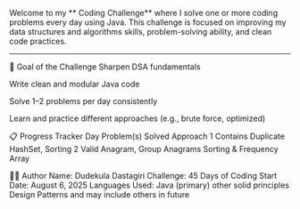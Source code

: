 

Welcome to my ** Coding Challenge** where I solve one or more coding problems every day using Java. This challenge is focused on improving my data structures and algorithms skills, problem-solving ability, and clean code practices.

---
📌 Goal of the Challenge
Sharpen DSA fundamentals

Write clean and modular Java code

Solve 1–2 problems per day consistently

Learn and practice different approaches (e.g., brute force, optimized)

📋 Progress Tracker
Day	Problem(s) Solved	Approach
1	Contains Duplicate	HashSet, Sorting
2	Valid Anagram, Group Anagrams	Sorting & Frequency Array

🙋‍♂️ Author
Name: Dudekula Dastagiri
Challenge: 45 Days of Coding
Start Date: August 6, 2025
Languages Used: Java (primary) other solid principles Design Patterns and may include others in future

